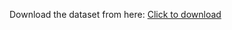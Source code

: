 Download the dataset from here: [Click to download](https://docs.google.com/spreadsheets/d/1fRNebu-9wWT_dOfAqAiMd_rkE1XWtmmv/edit?usp=sharing&ouid=104304060814414753396&rtpof=true&sd=true)
